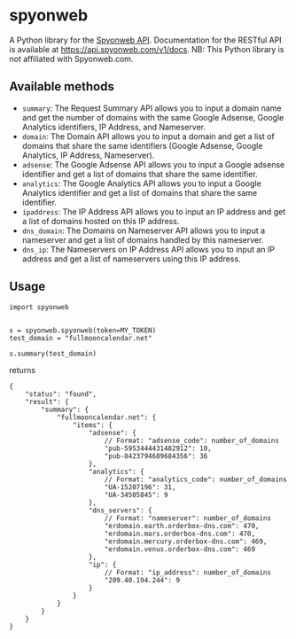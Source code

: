# spyonweb

A Python library for the [Spyonweb API](https://api.spyonweb.com/v1/docs). Documentation for the RESTful API is available at https://api.spyonweb.com/v1/docs. NB: This Python library is not affiliated with Spyonweb.com.

## Available methods

- `summary`: The Request Summary API allows you to input a domain name and get the number of domains with the same Google Adsense, Google Analytics identifiers, IP Address, and Nameserver.
- `domain`: The Domain API allows you to input a domain and get a list of domains that share the same identifiers (Google Adsense, Google Analytics, IP Address, Nameserver). 
- `adsense`: The Google Adsense API allows you to input a Google adsense identifier and get a list of domains that share the same identifier. 
- `analytics`: The Google Analytics API allows you to input a Google Analytics identifier and get a list of domains that share the same identifier.
- `ipaddress`: The IP Address API allows you to input an IP address and get a list of domains hosted on this IP address. 
- `dns_domain`: The Domains on Nameserver API allows you to input a nameserver and get a list of domains handled by this nameserver.
- `dns_ip`: The Nameservers on IP Address API allows you to input an IP address and get a list of nameservers using this IP address.

## Usage

```
import spyonweb


s = spyonweb.spyonweb(token=MY_TOKEN)
test_domain = "fullmooncalendar.net"

s.summary(test_domain)
```

returns

```
{
    "status": "found",
    "result": {
        "summary": {
            "fullmooncalendar.net": {
                "items": {
                    "adsense": {
                        // Format: "adsense_code": number_of_domains
                        "pub-5953444431482912": 10,
                        "pub-8423794689684356": 36
                    },
                    "analytics": {
                        // Format: "analytics_code": number_of_domains
                        "UA-15207196": 31,
                        "UA-34505845": 9
                    },
                    "dns_servers": {
                        // Format: "nameserver": number_of_domains
                        "erdomain.earth.orderbox-dns.com": 470,
                        "erdomain.mars.orderbox-dns.com": 470,
                        "erdomain.mercury.orderbox-dns.com": 469,
                        "erdomain.venus.orderbox-dns.com": 469
                    },
                    "ip": {
                        // Format: "ip_address": number_of_domains
                        "209.40.194.244": 9
                    }
                }
            }
        }
    }
}
```
